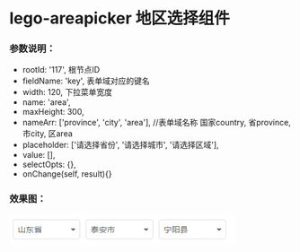 # lego-areapicker 地区选择组件

### 参数说明：
- rootId: '117', 根节点ID
- fieldName: 'key', 表单域对应的键名
- width: 120, 下拉菜单宽度
- name: 'area',
- maxHeight: 300,
- nameArr: ['province', 'city', 'area'], //表单域名称 国家country, 省province, 市city, 区area
- placeholder: ['请选择省份', '请选择城市', '请选择区域'],
- value: [],
- selectOpts: {},
- onChange(self, result){}

### 效果图：
![A screenshot of your package](https://github.com/jlego/lego-areapicker/blob/master/preview.png)
